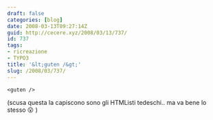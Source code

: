 ```yaml
---
draft: false
categories: [blog]
date: 2008-03-13T09:27:14Z
guid: http://cecere.xyz/2008/03/13/737/
id: 737
tags:
- ricreazione
- TYPO3
title: '&lt;guten /&gt;'
slug: /2008/03/737/
---
```


`<guten />`

(scusa questa la capiscono sono gli HTMListi tedeschi.. ma va bene lo stesso 😮 )